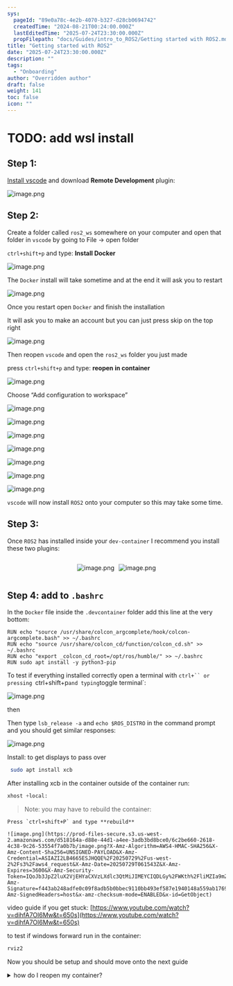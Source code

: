 ```yaml
---
sys:
  pageId: "89e0a78c-4e2b-4070-b327-d28cb0694742"
  createdTime: "2024-08-21T00:24:00.000Z"
  lastEditedTime: "2025-07-24T23:30:00.000Z"
  propFilepath: "docs/Guides/intro_to_ROS2/Getting started with ROS2.md"
title: "Getting started with ROS2"
date: "2025-07-24T23:30:00.000Z"
description: ""
tags:
  - "Onboarding"
author: "Overridden author"
draft: false
weight: 141
toc: false
icon: ""
---
```


# TODO: add wsl install

## Step 1:

[Install vscode](https://code.visualstudio.com/download) and download **Remote Development** plugin:

![image.png](https://prod-files-secure.s3.us-west-2.amazonaws.com/d518164a-d88e-44d1-a4ee-3adb3bd8bce0/efb52993-1881-4a40-b95e-6f020334f022/image.png?X-Amz-Algorithm=AWS4-HMAC-SHA256&X-Amz-Content-Sha256=UNSIGNED-PAYLOAD&X-Amz-Credential=ASIAZI2LB466SDDGO5SC%2F20250729%2Fus-west-2%2Fs3%2Faws4_request&X-Amz-Date=20250729T061537Z&X-Amz-Expires=3600&X-Amz-Security-Token=IQoJb3JpZ2luX2VjEHYaCXVzLXdlc3QtMiJHMEUCIQD5ZESqFEiml%2BkPtkGZNQZSI4xEKh5gLA1xu3luJINCMwIgV2XspUYENwqQnc3Jpf44XKbMOGVb9Ik%2F6UMUEA1JeiEqiAQInv%2F%2F%2F%2F%2F%2F%2F%2F%2F%2FARAAGgw2Mzc0MjMxODM4MDUiDJN7QmG1dslajs7IIircA35RwzwRq6eLvpTmWDdnASsEaWAyiAqzwxJMnvUVeGKBuOUXdT0uiIJXzmfa%2FijEeWFAk5hf1sN3IQqr3H2m%2BXcWZoftIAqVUWVorOkeaaavGSH9OWIkXpjjaer2duYwcrFhWg7R5eYzBDFeU%2Bb7FPybP2zuVN0Jlk7WBrcD9oMQelxMJt4AVImNMDeOec8nzyJHaWpj%2FMvvKtI1%2B8BbhWxPuQSFCoCqL0S6VSjXRRh3DiK8xKdIAecBDYdtjr8xypbUBF6t9He%2F6sLoOu3qt%2FbuRtmoZ38BuUZslG9LzPQ%2FPsfr4ilYW8JuTKRolu%2BaaqEoe0wwP%2BWdSIAKW6kj3unyWBJ%2FbazarMTTFqCCMYdI6yGomokiYHaGJKA3KmnzHj7q1Sg6gOZ17S%2BHptqvt%2BkDJnt5N5PgEX5S2KL6EItuoeea3Q489oJcyZCCRO2iPyEavYWs0NRYoVsHrzNtAtnKvDu9VqAQ3j9Snlr%2BXWWyPBZ33QqEqEUgNJNAAI%2FOYQT8R41fVw%2BX7L2z52fwOM9OdkomHijY2gTcok4CnoC4kAo7rXa2gw%2BLK4YSBkvXdTrnPvWdvfyApTXnJgqHZSOue2TLr3n8vj%2BZXUYKLaZE1e37VHrFWuPync2bMNq0ocQGOqUB6iJ8Jt8PsSVvG5cAR4QsdoVj%2BSSknlskXgWrx4QlUImalb3FEHMDK4r%2B16hDHFlecJBFXdmuUhzQGauINSsQ6iFi%2F7QqX9Dv9c%2BG%2BTkiQ86jCgIesoQKAQT1dZiKhdkKiGSiIV3ZCwukicwel26QwB0qK0KHye8wxs6gblnt3Bc5wvQFL9D8f%2FQF8aOq0yO6Gf1BJ37QrMMIOZP0G3FVL0fOZ9qZ&X-Amz-Signature=11724ed44d70bf174bf256f0017102f87b4b8dd0b20eeeffa4a6b29e0cdffe79&X-Amz-SignedHeaders=host&x-amz-checksum-mode=ENABLED&x-id=GetObject)

## Step 2:

Create a folder called `ros2_ws` somewhere on your computer and open that folder in `vscode` by going to File → open folder 

`ctrl+shift+p` and type: **Install Docker**

![image.png](https://prod-files-secure.s3.us-west-2.amazonaws.com/d518164a-d88e-44d1-a4ee-3adb3bd8bce0/2269dc0e-1cd5-47ff-bceb-c04ad9b2eab0/image.png?X-Amz-Algorithm=AWS4-HMAC-SHA256&X-Amz-Content-Sha256=UNSIGNED-PAYLOAD&X-Amz-Credential=ASIAZI2LB466SDDGO5SC%2F20250729%2Fus-west-2%2Fs3%2Faws4_request&X-Amz-Date=20250729T061537Z&X-Amz-Expires=3600&X-Amz-Security-Token=IQoJb3JpZ2luX2VjEHYaCXVzLXdlc3QtMiJHMEUCIQD5ZESqFEiml%2BkPtkGZNQZSI4xEKh5gLA1xu3luJINCMwIgV2XspUYENwqQnc3Jpf44XKbMOGVb9Ik%2F6UMUEA1JeiEqiAQInv%2F%2F%2F%2F%2F%2F%2F%2F%2F%2FARAAGgw2Mzc0MjMxODM4MDUiDJN7QmG1dslajs7IIircA35RwzwRq6eLvpTmWDdnASsEaWAyiAqzwxJMnvUVeGKBuOUXdT0uiIJXzmfa%2FijEeWFAk5hf1sN3IQqr3H2m%2BXcWZoftIAqVUWVorOkeaaavGSH9OWIkXpjjaer2duYwcrFhWg7R5eYzBDFeU%2Bb7FPybP2zuVN0Jlk7WBrcD9oMQelxMJt4AVImNMDeOec8nzyJHaWpj%2FMvvKtI1%2B8BbhWxPuQSFCoCqL0S6VSjXRRh3DiK8xKdIAecBDYdtjr8xypbUBF6t9He%2F6sLoOu3qt%2FbuRtmoZ38BuUZslG9LzPQ%2FPsfr4ilYW8JuTKRolu%2BaaqEoe0wwP%2BWdSIAKW6kj3unyWBJ%2FbazarMTTFqCCMYdI6yGomokiYHaGJKA3KmnzHj7q1Sg6gOZ17S%2BHptqvt%2BkDJnt5N5PgEX5S2KL6EItuoeea3Q489oJcyZCCRO2iPyEavYWs0NRYoVsHrzNtAtnKvDu9VqAQ3j9Snlr%2BXWWyPBZ33QqEqEUgNJNAAI%2FOYQT8R41fVw%2BX7L2z52fwOM9OdkomHijY2gTcok4CnoC4kAo7rXa2gw%2BLK4YSBkvXdTrnPvWdvfyApTXnJgqHZSOue2TLr3n8vj%2BZXUYKLaZE1e37VHrFWuPync2bMNq0ocQGOqUB6iJ8Jt8PsSVvG5cAR4QsdoVj%2BSSknlskXgWrx4QlUImalb3FEHMDK4r%2B16hDHFlecJBFXdmuUhzQGauINSsQ6iFi%2F7QqX9Dv9c%2BG%2BTkiQ86jCgIesoQKAQT1dZiKhdkKiGSiIV3ZCwukicwel26QwB0qK0KHye8wxs6gblnt3Bc5wvQFL9D8f%2FQF8aOq0yO6Gf1BJ37QrMMIOZP0G3FVL0fOZ9qZ&X-Amz-Signature=914dad76dc7561745246d31f10b383ab25f894fbb0fa54833b2e8822c261babf&X-Amz-SignedHeaders=host&x-amz-checksum-mode=ENABLED&x-id=GetObject)

The `Docker` install will take sometime and at the end it will ask you to restart

![image.png](https://prod-files-secure.s3.us-west-2.amazonaws.com/d518164a-d88e-44d1-a4ee-3adb3bd8bce0/ed233f78-be33-4b1f-b89c-9c346c0e961e/image.png?X-Amz-Algorithm=AWS4-HMAC-SHA256&X-Amz-Content-Sha256=UNSIGNED-PAYLOAD&X-Amz-Credential=ASIAZI2LB466SDDGO5SC%2F20250729%2Fus-west-2%2Fs3%2Faws4_request&X-Amz-Date=20250729T061537Z&X-Amz-Expires=3600&X-Amz-Security-Token=IQoJb3JpZ2luX2VjEHYaCXVzLXdlc3QtMiJHMEUCIQD5ZESqFEiml%2BkPtkGZNQZSI4xEKh5gLA1xu3luJINCMwIgV2XspUYENwqQnc3Jpf44XKbMOGVb9Ik%2F6UMUEA1JeiEqiAQInv%2F%2F%2F%2F%2F%2F%2F%2F%2F%2FARAAGgw2Mzc0MjMxODM4MDUiDJN7QmG1dslajs7IIircA35RwzwRq6eLvpTmWDdnASsEaWAyiAqzwxJMnvUVeGKBuOUXdT0uiIJXzmfa%2FijEeWFAk5hf1sN3IQqr3H2m%2BXcWZoftIAqVUWVorOkeaaavGSH9OWIkXpjjaer2duYwcrFhWg7R5eYzBDFeU%2Bb7FPybP2zuVN0Jlk7WBrcD9oMQelxMJt4AVImNMDeOec8nzyJHaWpj%2FMvvKtI1%2B8BbhWxPuQSFCoCqL0S6VSjXRRh3DiK8xKdIAecBDYdtjr8xypbUBF6t9He%2F6sLoOu3qt%2FbuRtmoZ38BuUZslG9LzPQ%2FPsfr4ilYW8JuTKRolu%2BaaqEoe0wwP%2BWdSIAKW6kj3unyWBJ%2FbazarMTTFqCCMYdI6yGomokiYHaGJKA3KmnzHj7q1Sg6gOZ17S%2BHptqvt%2BkDJnt5N5PgEX5S2KL6EItuoeea3Q489oJcyZCCRO2iPyEavYWs0NRYoVsHrzNtAtnKvDu9VqAQ3j9Snlr%2BXWWyPBZ33QqEqEUgNJNAAI%2FOYQT8R41fVw%2BX7L2z52fwOM9OdkomHijY2gTcok4CnoC4kAo7rXa2gw%2BLK4YSBkvXdTrnPvWdvfyApTXnJgqHZSOue2TLr3n8vj%2BZXUYKLaZE1e37VHrFWuPync2bMNq0ocQGOqUB6iJ8Jt8PsSVvG5cAR4QsdoVj%2BSSknlskXgWrx4QlUImalb3FEHMDK4r%2B16hDHFlecJBFXdmuUhzQGauINSsQ6iFi%2F7QqX9Dv9c%2BG%2BTkiQ86jCgIesoQKAQT1dZiKhdkKiGSiIV3ZCwukicwel26QwB0qK0KHye8wxs6gblnt3Bc5wvQFL9D8f%2FQF8aOq0yO6Gf1BJ37QrMMIOZP0G3FVL0fOZ9qZ&X-Amz-Signature=ebfac47a144947f9c8ec35c5a86f5dbf55e1b9c5b7842563467ed09d6b9391cc&X-Amz-SignedHeaders=host&x-amz-checksum-mode=ENABLED&x-id=GetObject)

Once you restart open `Docker` and finish the installation

It will ask you to make an account but you can just press skip on the top right

![image.png](https://prod-files-secure.s3.us-west-2.amazonaws.com/d518164a-d88e-44d1-a4ee-3adb3bd8bce0/21010ad9-1659-4fd9-9f59-9932a09b2a3d/image.png?X-Amz-Algorithm=AWS4-HMAC-SHA256&X-Amz-Content-Sha256=UNSIGNED-PAYLOAD&X-Amz-Credential=ASIAZI2LB466SDDGO5SC%2F20250729%2Fus-west-2%2Fs3%2Faws4_request&X-Amz-Date=20250729T061537Z&X-Amz-Expires=3600&X-Amz-Security-Token=IQoJb3JpZ2luX2VjEHYaCXVzLXdlc3QtMiJHMEUCIQD5ZESqFEiml%2BkPtkGZNQZSI4xEKh5gLA1xu3luJINCMwIgV2XspUYENwqQnc3Jpf44XKbMOGVb9Ik%2F6UMUEA1JeiEqiAQInv%2F%2F%2F%2F%2F%2F%2F%2F%2F%2FARAAGgw2Mzc0MjMxODM4MDUiDJN7QmG1dslajs7IIircA35RwzwRq6eLvpTmWDdnASsEaWAyiAqzwxJMnvUVeGKBuOUXdT0uiIJXzmfa%2FijEeWFAk5hf1sN3IQqr3H2m%2BXcWZoftIAqVUWVorOkeaaavGSH9OWIkXpjjaer2duYwcrFhWg7R5eYzBDFeU%2Bb7FPybP2zuVN0Jlk7WBrcD9oMQelxMJt4AVImNMDeOec8nzyJHaWpj%2FMvvKtI1%2B8BbhWxPuQSFCoCqL0S6VSjXRRh3DiK8xKdIAecBDYdtjr8xypbUBF6t9He%2F6sLoOu3qt%2FbuRtmoZ38BuUZslG9LzPQ%2FPsfr4ilYW8JuTKRolu%2BaaqEoe0wwP%2BWdSIAKW6kj3unyWBJ%2FbazarMTTFqCCMYdI6yGomokiYHaGJKA3KmnzHj7q1Sg6gOZ17S%2BHptqvt%2BkDJnt5N5PgEX5S2KL6EItuoeea3Q489oJcyZCCRO2iPyEavYWs0NRYoVsHrzNtAtnKvDu9VqAQ3j9Snlr%2BXWWyPBZ33QqEqEUgNJNAAI%2FOYQT8R41fVw%2BX7L2z52fwOM9OdkomHijY2gTcok4CnoC4kAo7rXa2gw%2BLK4YSBkvXdTrnPvWdvfyApTXnJgqHZSOue2TLr3n8vj%2BZXUYKLaZE1e37VHrFWuPync2bMNq0ocQGOqUB6iJ8Jt8PsSVvG5cAR4QsdoVj%2BSSknlskXgWrx4QlUImalb3FEHMDK4r%2B16hDHFlecJBFXdmuUhzQGauINSsQ6iFi%2F7QqX9Dv9c%2BG%2BTkiQ86jCgIesoQKAQT1dZiKhdkKiGSiIV3ZCwukicwel26QwB0qK0KHye8wxs6gblnt3Bc5wvQFL9D8f%2FQF8aOq0yO6Gf1BJ37QrMMIOZP0G3FVL0fOZ9qZ&X-Amz-Signature=1b2319586d7db1601e92b5ff39fa3cd2efa275b0a872d5da7106b20a7a9868cb&X-Amz-SignedHeaders=host&x-amz-checksum-mode=ENABLED&x-id=GetObject)

Then reopen `vscode` and open the `ros2_ws` folder you just made

press `ctrl+shift+p` and type: **reopen in container**

![image.png](https://prod-files-secure.s3.us-west-2.amazonaws.com/d518164a-d88e-44d1-a4ee-3adb3bd8bce0/4e93b8c2-41ad-488c-8095-c74205196118/image.png?X-Amz-Algorithm=AWS4-HMAC-SHA256&X-Amz-Content-Sha256=UNSIGNED-PAYLOAD&X-Amz-Credential=ASIAZI2LB466SDDGO5SC%2F20250729%2Fus-west-2%2Fs3%2Faws4_request&X-Amz-Date=20250729T061537Z&X-Amz-Expires=3600&X-Amz-Security-Token=IQoJb3JpZ2luX2VjEHYaCXVzLXdlc3QtMiJHMEUCIQD5ZESqFEiml%2BkPtkGZNQZSI4xEKh5gLA1xu3luJINCMwIgV2XspUYENwqQnc3Jpf44XKbMOGVb9Ik%2F6UMUEA1JeiEqiAQInv%2F%2F%2F%2F%2F%2F%2F%2F%2F%2FARAAGgw2Mzc0MjMxODM4MDUiDJN7QmG1dslajs7IIircA35RwzwRq6eLvpTmWDdnASsEaWAyiAqzwxJMnvUVeGKBuOUXdT0uiIJXzmfa%2FijEeWFAk5hf1sN3IQqr3H2m%2BXcWZoftIAqVUWVorOkeaaavGSH9OWIkXpjjaer2duYwcrFhWg7R5eYzBDFeU%2Bb7FPybP2zuVN0Jlk7WBrcD9oMQelxMJt4AVImNMDeOec8nzyJHaWpj%2FMvvKtI1%2B8BbhWxPuQSFCoCqL0S6VSjXRRh3DiK8xKdIAecBDYdtjr8xypbUBF6t9He%2F6sLoOu3qt%2FbuRtmoZ38BuUZslG9LzPQ%2FPsfr4ilYW8JuTKRolu%2BaaqEoe0wwP%2BWdSIAKW6kj3unyWBJ%2FbazarMTTFqCCMYdI6yGomokiYHaGJKA3KmnzHj7q1Sg6gOZ17S%2BHptqvt%2BkDJnt5N5PgEX5S2KL6EItuoeea3Q489oJcyZCCRO2iPyEavYWs0NRYoVsHrzNtAtnKvDu9VqAQ3j9Snlr%2BXWWyPBZ33QqEqEUgNJNAAI%2FOYQT8R41fVw%2BX7L2z52fwOM9OdkomHijY2gTcok4CnoC4kAo7rXa2gw%2BLK4YSBkvXdTrnPvWdvfyApTXnJgqHZSOue2TLr3n8vj%2BZXUYKLaZE1e37VHrFWuPync2bMNq0ocQGOqUB6iJ8Jt8PsSVvG5cAR4QsdoVj%2BSSknlskXgWrx4QlUImalb3FEHMDK4r%2B16hDHFlecJBFXdmuUhzQGauINSsQ6iFi%2F7QqX9Dv9c%2BG%2BTkiQ86jCgIesoQKAQT1dZiKhdkKiGSiIV3ZCwukicwel26QwB0qK0KHye8wxs6gblnt3Bc5wvQFL9D8f%2FQF8aOq0yO6Gf1BJ37QrMMIOZP0G3FVL0fOZ9qZ&X-Amz-Signature=6a413383cc0eeccba65fb08511092a0b4acbc938944c8448e264903000342836&X-Amz-SignedHeaders=host&x-amz-checksum-mode=ENABLED&x-id=GetObject)

Choose “Add configuration to workspace”

![image.png](https://prod-files-secure.s3.us-west-2.amazonaws.com/d518164a-d88e-44d1-a4ee-3adb3bd8bce0/9560b282-5060-4989-ba37-97e7b2c22476/image.png?X-Amz-Algorithm=AWS4-HMAC-SHA256&X-Amz-Content-Sha256=UNSIGNED-PAYLOAD&X-Amz-Credential=ASIAZI2LB466SDDGO5SC%2F20250729%2Fus-west-2%2Fs3%2Faws4_request&X-Amz-Date=20250729T061537Z&X-Amz-Expires=3600&X-Amz-Security-Token=IQoJb3JpZ2luX2VjEHYaCXVzLXdlc3QtMiJHMEUCIQD5ZESqFEiml%2BkPtkGZNQZSI4xEKh5gLA1xu3luJINCMwIgV2XspUYENwqQnc3Jpf44XKbMOGVb9Ik%2F6UMUEA1JeiEqiAQInv%2F%2F%2F%2F%2F%2F%2F%2F%2F%2FARAAGgw2Mzc0MjMxODM4MDUiDJN7QmG1dslajs7IIircA35RwzwRq6eLvpTmWDdnASsEaWAyiAqzwxJMnvUVeGKBuOUXdT0uiIJXzmfa%2FijEeWFAk5hf1sN3IQqr3H2m%2BXcWZoftIAqVUWVorOkeaaavGSH9OWIkXpjjaer2duYwcrFhWg7R5eYzBDFeU%2Bb7FPybP2zuVN0Jlk7WBrcD9oMQelxMJt4AVImNMDeOec8nzyJHaWpj%2FMvvKtI1%2B8BbhWxPuQSFCoCqL0S6VSjXRRh3DiK8xKdIAecBDYdtjr8xypbUBF6t9He%2F6sLoOu3qt%2FbuRtmoZ38BuUZslG9LzPQ%2FPsfr4ilYW8JuTKRolu%2BaaqEoe0wwP%2BWdSIAKW6kj3unyWBJ%2FbazarMTTFqCCMYdI6yGomokiYHaGJKA3KmnzHj7q1Sg6gOZ17S%2BHptqvt%2BkDJnt5N5PgEX5S2KL6EItuoeea3Q489oJcyZCCRO2iPyEavYWs0NRYoVsHrzNtAtnKvDu9VqAQ3j9Snlr%2BXWWyPBZ33QqEqEUgNJNAAI%2FOYQT8R41fVw%2BX7L2z52fwOM9OdkomHijY2gTcok4CnoC4kAo7rXa2gw%2BLK4YSBkvXdTrnPvWdvfyApTXnJgqHZSOue2TLr3n8vj%2BZXUYKLaZE1e37VHrFWuPync2bMNq0ocQGOqUB6iJ8Jt8PsSVvG5cAR4QsdoVj%2BSSknlskXgWrx4QlUImalb3FEHMDK4r%2B16hDHFlecJBFXdmuUhzQGauINSsQ6iFi%2F7QqX9Dv9c%2BG%2BTkiQ86jCgIesoQKAQT1dZiKhdkKiGSiIV3ZCwukicwel26QwB0qK0KHye8wxs6gblnt3Bc5wvQFL9D8f%2FQF8aOq0yO6Gf1BJ37QrMMIOZP0G3FVL0fOZ9qZ&X-Amz-Signature=0c7bcf341306268ae8cf863581d4b9474df604e68dd171b19e8246888f19b82a&X-Amz-SignedHeaders=host&x-amz-checksum-mode=ENABLED&x-id=GetObject)

![image.png](https://prod-files-secure.s3.us-west-2.amazonaws.com/d518164a-d88e-44d1-a4ee-3adb3bd8bce0/2ee63f81-886b-48e8-a553-dc6e5eac99e4/image.png?X-Amz-Algorithm=AWS4-HMAC-SHA256&X-Amz-Content-Sha256=UNSIGNED-PAYLOAD&X-Amz-Credential=ASIAZI2LB466SDDGO5SC%2F20250729%2Fus-west-2%2Fs3%2Faws4_request&X-Amz-Date=20250729T061537Z&X-Amz-Expires=3600&X-Amz-Security-Token=IQoJb3JpZ2luX2VjEHYaCXVzLXdlc3QtMiJHMEUCIQD5ZESqFEiml%2BkPtkGZNQZSI4xEKh5gLA1xu3luJINCMwIgV2XspUYENwqQnc3Jpf44XKbMOGVb9Ik%2F6UMUEA1JeiEqiAQInv%2F%2F%2F%2F%2F%2F%2F%2F%2F%2FARAAGgw2Mzc0MjMxODM4MDUiDJN7QmG1dslajs7IIircA35RwzwRq6eLvpTmWDdnASsEaWAyiAqzwxJMnvUVeGKBuOUXdT0uiIJXzmfa%2FijEeWFAk5hf1sN3IQqr3H2m%2BXcWZoftIAqVUWVorOkeaaavGSH9OWIkXpjjaer2duYwcrFhWg7R5eYzBDFeU%2Bb7FPybP2zuVN0Jlk7WBrcD9oMQelxMJt4AVImNMDeOec8nzyJHaWpj%2FMvvKtI1%2B8BbhWxPuQSFCoCqL0S6VSjXRRh3DiK8xKdIAecBDYdtjr8xypbUBF6t9He%2F6sLoOu3qt%2FbuRtmoZ38BuUZslG9LzPQ%2FPsfr4ilYW8JuTKRolu%2BaaqEoe0wwP%2BWdSIAKW6kj3unyWBJ%2FbazarMTTFqCCMYdI6yGomokiYHaGJKA3KmnzHj7q1Sg6gOZ17S%2BHptqvt%2BkDJnt5N5PgEX5S2KL6EItuoeea3Q489oJcyZCCRO2iPyEavYWs0NRYoVsHrzNtAtnKvDu9VqAQ3j9Snlr%2BXWWyPBZ33QqEqEUgNJNAAI%2FOYQT8R41fVw%2BX7L2z52fwOM9OdkomHijY2gTcok4CnoC4kAo7rXa2gw%2BLK4YSBkvXdTrnPvWdvfyApTXnJgqHZSOue2TLr3n8vj%2BZXUYKLaZE1e37VHrFWuPync2bMNq0ocQGOqUB6iJ8Jt8PsSVvG5cAR4QsdoVj%2BSSknlskXgWrx4QlUImalb3FEHMDK4r%2B16hDHFlecJBFXdmuUhzQGauINSsQ6iFi%2F7QqX9Dv9c%2BG%2BTkiQ86jCgIesoQKAQT1dZiKhdkKiGSiIV3ZCwukicwel26QwB0qK0KHye8wxs6gblnt3Bc5wvQFL9D8f%2FQF8aOq0yO6Gf1BJ37QrMMIOZP0G3FVL0fOZ9qZ&X-Amz-Signature=090a7d0513a07b1e04b692891e6ac79ea8ce7faeb2f7461b6fa015e0ee50b417&X-Amz-SignedHeaders=host&x-amz-checksum-mode=ENABLED&x-id=GetObject)

![image.png](https://prod-files-secure.s3.us-west-2.amazonaws.com/d518164a-d88e-44d1-a4ee-3adb3bd8bce0/e0fd626c-c8b6-4b2c-95d1-fa4c26514504/image.png?X-Amz-Algorithm=AWS4-HMAC-SHA256&X-Amz-Content-Sha256=UNSIGNED-PAYLOAD&X-Amz-Credential=ASIAZI2LB466SDDGO5SC%2F20250729%2Fus-west-2%2Fs3%2Faws4_request&X-Amz-Date=20250729T061537Z&X-Amz-Expires=3600&X-Amz-Security-Token=IQoJb3JpZ2luX2VjEHYaCXVzLXdlc3QtMiJHMEUCIQD5ZESqFEiml%2BkPtkGZNQZSI4xEKh5gLA1xu3luJINCMwIgV2XspUYENwqQnc3Jpf44XKbMOGVb9Ik%2F6UMUEA1JeiEqiAQInv%2F%2F%2F%2F%2F%2F%2F%2F%2F%2FARAAGgw2Mzc0MjMxODM4MDUiDJN7QmG1dslajs7IIircA35RwzwRq6eLvpTmWDdnASsEaWAyiAqzwxJMnvUVeGKBuOUXdT0uiIJXzmfa%2FijEeWFAk5hf1sN3IQqr3H2m%2BXcWZoftIAqVUWVorOkeaaavGSH9OWIkXpjjaer2duYwcrFhWg7R5eYzBDFeU%2Bb7FPybP2zuVN0Jlk7WBrcD9oMQelxMJt4AVImNMDeOec8nzyJHaWpj%2FMvvKtI1%2B8BbhWxPuQSFCoCqL0S6VSjXRRh3DiK8xKdIAecBDYdtjr8xypbUBF6t9He%2F6sLoOu3qt%2FbuRtmoZ38BuUZslG9LzPQ%2FPsfr4ilYW8JuTKRolu%2BaaqEoe0wwP%2BWdSIAKW6kj3unyWBJ%2FbazarMTTFqCCMYdI6yGomokiYHaGJKA3KmnzHj7q1Sg6gOZ17S%2BHptqvt%2BkDJnt5N5PgEX5S2KL6EItuoeea3Q489oJcyZCCRO2iPyEavYWs0NRYoVsHrzNtAtnKvDu9VqAQ3j9Snlr%2BXWWyPBZ33QqEqEUgNJNAAI%2FOYQT8R41fVw%2BX7L2z52fwOM9OdkomHijY2gTcok4CnoC4kAo7rXa2gw%2BLK4YSBkvXdTrnPvWdvfyApTXnJgqHZSOue2TLr3n8vj%2BZXUYKLaZE1e37VHrFWuPync2bMNq0ocQGOqUB6iJ8Jt8PsSVvG5cAR4QsdoVj%2BSSknlskXgWrx4QlUImalb3FEHMDK4r%2B16hDHFlecJBFXdmuUhzQGauINSsQ6iFi%2F7QqX9Dv9c%2BG%2BTkiQ86jCgIesoQKAQT1dZiKhdkKiGSiIV3ZCwukicwel26QwB0qK0KHye8wxs6gblnt3Bc5wvQFL9D8f%2FQF8aOq0yO6Gf1BJ37QrMMIOZP0G3FVL0fOZ9qZ&X-Amz-Signature=721baf79652404612103e1710470c36e00af5575a84aa8d972e5075b17741056&X-Amz-SignedHeaders=host&x-amz-checksum-mode=ENABLED&x-id=GetObject)

![image.png](https://prod-files-secure.s3.us-west-2.amazonaws.com/d518164a-d88e-44d1-a4ee-3adb3bd8bce0/a2e13f50-d2ab-4719-a4c2-7ced634bfc9d/image.png?X-Amz-Algorithm=AWS4-HMAC-SHA256&X-Amz-Content-Sha256=UNSIGNED-PAYLOAD&X-Amz-Credential=ASIAZI2LB466SDDGO5SC%2F20250729%2Fus-west-2%2Fs3%2Faws4_request&X-Amz-Date=20250729T061537Z&X-Amz-Expires=3600&X-Amz-Security-Token=IQoJb3JpZ2luX2VjEHYaCXVzLXdlc3QtMiJHMEUCIQD5ZESqFEiml%2BkPtkGZNQZSI4xEKh5gLA1xu3luJINCMwIgV2XspUYENwqQnc3Jpf44XKbMOGVb9Ik%2F6UMUEA1JeiEqiAQInv%2F%2F%2F%2F%2F%2F%2F%2F%2F%2FARAAGgw2Mzc0MjMxODM4MDUiDJN7QmG1dslajs7IIircA35RwzwRq6eLvpTmWDdnASsEaWAyiAqzwxJMnvUVeGKBuOUXdT0uiIJXzmfa%2FijEeWFAk5hf1sN3IQqr3H2m%2BXcWZoftIAqVUWVorOkeaaavGSH9OWIkXpjjaer2duYwcrFhWg7R5eYzBDFeU%2Bb7FPybP2zuVN0Jlk7WBrcD9oMQelxMJt4AVImNMDeOec8nzyJHaWpj%2FMvvKtI1%2B8BbhWxPuQSFCoCqL0S6VSjXRRh3DiK8xKdIAecBDYdtjr8xypbUBF6t9He%2F6sLoOu3qt%2FbuRtmoZ38BuUZslG9LzPQ%2FPsfr4ilYW8JuTKRolu%2BaaqEoe0wwP%2BWdSIAKW6kj3unyWBJ%2FbazarMTTFqCCMYdI6yGomokiYHaGJKA3KmnzHj7q1Sg6gOZ17S%2BHptqvt%2BkDJnt5N5PgEX5S2KL6EItuoeea3Q489oJcyZCCRO2iPyEavYWs0NRYoVsHrzNtAtnKvDu9VqAQ3j9Snlr%2BXWWyPBZ33QqEqEUgNJNAAI%2FOYQT8R41fVw%2BX7L2z52fwOM9OdkomHijY2gTcok4CnoC4kAo7rXa2gw%2BLK4YSBkvXdTrnPvWdvfyApTXnJgqHZSOue2TLr3n8vj%2BZXUYKLaZE1e37VHrFWuPync2bMNq0ocQGOqUB6iJ8Jt8PsSVvG5cAR4QsdoVj%2BSSknlskXgWrx4QlUImalb3FEHMDK4r%2B16hDHFlecJBFXdmuUhzQGauINSsQ6iFi%2F7QqX9Dv9c%2BG%2BTkiQ86jCgIesoQKAQT1dZiKhdkKiGSiIV3ZCwukicwel26QwB0qK0KHye8wxs6gblnt3Bc5wvQFL9D8f%2FQF8aOq0yO6Gf1BJ37QrMMIOZP0G3FVL0fOZ9qZ&X-Amz-Signature=f00d8539587ad9ec070c155342cee48946a772753b3ed2626c011731aa92dcb2&X-Amz-SignedHeaders=host&x-amz-checksum-mode=ENABLED&x-id=GetObject)

![image.png](https://prod-files-secure.s3.us-west-2.amazonaws.com/d518164a-d88e-44d1-a4ee-3adb3bd8bce0/6cc478ad-aaba-4bf7-9fcc-403277ab896c/image.png?X-Amz-Algorithm=AWS4-HMAC-SHA256&X-Amz-Content-Sha256=UNSIGNED-PAYLOAD&X-Amz-Credential=ASIAZI2LB466SDDGO5SC%2F20250729%2Fus-west-2%2Fs3%2Faws4_request&X-Amz-Date=20250729T061537Z&X-Amz-Expires=3600&X-Amz-Security-Token=IQoJb3JpZ2luX2VjEHYaCXVzLXdlc3QtMiJHMEUCIQD5ZESqFEiml%2BkPtkGZNQZSI4xEKh5gLA1xu3luJINCMwIgV2XspUYENwqQnc3Jpf44XKbMOGVb9Ik%2F6UMUEA1JeiEqiAQInv%2F%2F%2F%2F%2F%2F%2F%2F%2F%2FARAAGgw2Mzc0MjMxODM4MDUiDJN7QmG1dslajs7IIircA35RwzwRq6eLvpTmWDdnASsEaWAyiAqzwxJMnvUVeGKBuOUXdT0uiIJXzmfa%2FijEeWFAk5hf1sN3IQqr3H2m%2BXcWZoftIAqVUWVorOkeaaavGSH9OWIkXpjjaer2duYwcrFhWg7R5eYzBDFeU%2Bb7FPybP2zuVN0Jlk7WBrcD9oMQelxMJt4AVImNMDeOec8nzyJHaWpj%2FMvvKtI1%2B8BbhWxPuQSFCoCqL0S6VSjXRRh3DiK8xKdIAecBDYdtjr8xypbUBF6t9He%2F6sLoOu3qt%2FbuRtmoZ38BuUZslG9LzPQ%2FPsfr4ilYW8JuTKRolu%2BaaqEoe0wwP%2BWdSIAKW6kj3unyWBJ%2FbazarMTTFqCCMYdI6yGomokiYHaGJKA3KmnzHj7q1Sg6gOZ17S%2BHptqvt%2BkDJnt5N5PgEX5S2KL6EItuoeea3Q489oJcyZCCRO2iPyEavYWs0NRYoVsHrzNtAtnKvDu9VqAQ3j9Snlr%2BXWWyPBZ33QqEqEUgNJNAAI%2FOYQT8R41fVw%2BX7L2z52fwOM9OdkomHijY2gTcok4CnoC4kAo7rXa2gw%2BLK4YSBkvXdTrnPvWdvfyApTXnJgqHZSOue2TLr3n8vj%2BZXUYKLaZE1e37VHrFWuPync2bMNq0ocQGOqUB6iJ8Jt8PsSVvG5cAR4QsdoVj%2BSSknlskXgWrx4QlUImalb3FEHMDK4r%2B16hDHFlecJBFXdmuUhzQGauINSsQ6iFi%2F7QqX9Dv9c%2BG%2BTkiQ86jCgIesoQKAQT1dZiKhdkKiGSiIV3ZCwukicwel26QwB0qK0KHye8wxs6gblnt3Bc5wvQFL9D8f%2FQF8aOq0yO6Gf1BJ37QrMMIOZP0G3FVL0fOZ9qZ&X-Amz-Signature=686422b6f9f8773a8886ee14effb2ba87448a5eb13f0fe091059ed49de2ff6f3&X-Amz-SignedHeaders=host&x-amz-checksum-mode=ENABLED&x-id=GetObject)

![image.png](https://prod-files-secure.s3.us-west-2.amazonaws.com/d518164a-d88e-44d1-a4ee-3adb3bd8bce0/53255b28-f75e-430f-b9e3-c0ac8577e42b/image.png?X-Amz-Algorithm=AWS4-HMAC-SHA256&X-Amz-Content-Sha256=UNSIGNED-PAYLOAD&X-Amz-Credential=ASIAZI2LB466SDDGO5SC%2F20250729%2Fus-west-2%2Fs3%2Faws4_request&X-Amz-Date=20250729T061537Z&X-Amz-Expires=3600&X-Amz-Security-Token=IQoJb3JpZ2luX2VjEHYaCXVzLXdlc3QtMiJHMEUCIQD5ZESqFEiml%2BkPtkGZNQZSI4xEKh5gLA1xu3luJINCMwIgV2XspUYENwqQnc3Jpf44XKbMOGVb9Ik%2F6UMUEA1JeiEqiAQInv%2F%2F%2F%2F%2F%2F%2F%2F%2F%2FARAAGgw2Mzc0MjMxODM4MDUiDJN7QmG1dslajs7IIircA35RwzwRq6eLvpTmWDdnASsEaWAyiAqzwxJMnvUVeGKBuOUXdT0uiIJXzmfa%2FijEeWFAk5hf1sN3IQqr3H2m%2BXcWZoftIAqVUWVorOkeaaavGSH9OWIkXpjjaer2duYwcrFhWg7R5eYzBDFeU%2Bb7FPybP2zuVN0Jlk7WBrcD9oMQelxMJt4AVImNMDeOec8nzyJHaWpj%2FMvvKtI1%2B8BbhWxPuQSFCoCqL0S6VSjXRRh3DiK8xKdIAecBDYdtjr8xypbUBF6t9He%2F6sLoOu3qt%2FbuRtmoZ38BuUZslG9LzPQ%2FPsfr4ilYW8JuTKRolu%2BaaqEoe0wwP%2BWdSIAKW6kj3unyWBJ%2FbazarMTTFqCCMYdI6yGomokiYHaGJKA3KmnzHj7q1Sg6gOZ17S%2BHptqvt%2BkDJnt5N5PgEX5S2KL6EItuoeea3Q489oJcyZCCRO2iPyEavYWs0NRYoVsHrzNtAtnKvDu9VqAQ3j9Snlr%2BXWWyPBZ33QqEqEUgNJNAAI%2FOYQT8R41fVw%2BX7L2z52fwOM9OdkomHijY2gTcok4CnoC4kAo7rXa2gw%2BLK4YSBkvXdTrnPvWdvfyApTXnJgqHZSOue2TLr3n8vj%2BZXUYKLaZE1e37VHrFWuPync2bMNq0ocQGOqUB6iJ8Jt8PsSVvG5cAR4QsdoVj%2BSSknlskXgWrx4QlUImalb3FEHMDK4r%2B16hDHFlecJBFXdmuUhzQGauINSsQ6iFi%2F7QqX9Dv9c%2BG%2BTkiQ86jCgIesoQKAQT1dZiKhdkKiGSiIV3ZCwukicwel26QwB0qK0KHye8wxs6gblnt3Bc5wvQFL9D8f%2FQF8aOq0yO6Gf1BJ37QrMMIOZP0G3FVL0fOZ9qZ&X-Amz-Signature=3a088f9eac63f68b19906e703f102a086f58cd62059c7815b33d1306df8ab767&X-Amz-SignedHeaders=host&x-amz-checksum-mode=ENABLED&x-id=GetObject)

![image.png](https://prod-files-secure.s3.us-west-2.amazonaws.com/d518164a-d88e-44d1-a4ee-3adb3bd8bce0/7c562767-5af9-4ffb-97d1-327bcdf4ee00/image.png?X-Amz-Algorithm=AWS4-HMAC-SHA256&X-Amz-Content-Sha256=UNSIGNED-PAYLOAD&X-Amz-Credential=ASIAZI2LB466SDDGO5SC%2F20250729%2Fus-west-2%2Fs3%2Faws4_request&X-Amz-Date=20250729T061537Z&X-Amz-Expires=3600&X-Amz-Security-Token=IQoJb3JpZ2luX2VjEHYaCXVzLXdlc3QtMiJHMEUCIQD5ZESqFEiml%2BkPtkGZNQZSI4xEKh5gLA1xu3luJINCMwIgV2XspUYENwqQnc3Jpf44XKbMOGVb9Ik%2F6UMUEA1JeiEqiAQInv%2F%2F%2F%2F%2F%2F%2F%2F%2F%2FARAAGgw2Mzc0MjMxODM4MDUiDJN7QmG1dslajs7IIircA35RwzwRq6eLvpTmWDdnASsEaWAyiAqzwxJMnvUVeGKBuOUXdT0uiIJXzmfa%2FijEeWFAk5hf1sN3IQqr3H2m%2BXcWZoftIAqVUWVorOkeaaavGSH9OWIkXpjjaer2duYwcrFhWg7R5eYzBDFeU%2Bb7FPybP2zuVN0Jlk7WBrcD9oMQelxMJt4AVImNMDeOec8nzyJHaWpj%2FMvvKtI1%2B8BbhWxPuQSFCoCqL0S6VSjXRRh3DiK8xKdIAecBDYdtjr8xypbUBF6t9He%2F6sLoOu3qt%2FbuRtmoZ38BuUZslG9LzPQ%2FPsfr4ilYW8JuTKRolu%2BaaqEoe0wwP%2BWdSIAKW6kj3unyWBJ%2FbazarMTTFqCCMYdI6yGomokiYHaGJKA3KmnzHj7q1Sg6gOZ17S%2BHptqvt%2BkDJnt5N5PgEX5S2KL6EItuoeea3Q489oJcyZCCRO2iPyEavYWs0NRYoVsHrzNtAtnKvDu9VqAQ3j9Snlr%2BXWWyPBZ33QqEqEUgNJNAAI%2FOYQT8R41fVw%2BX7L2z52fwOM9OdkomHijY2gTcok4CnoC4kAo7rXa2gw%2BLK4YSBkvXdTrnPvWdvfyApTXnJgqHZSOue2TLr3n8vj%2BZXUYKLaZE1e37VHrFWuPync2bMNq0ocQGOqUB6iJ8Jt8PsSVvG5cAR4QsdoVj%2BSSknlskXgWrx4QlUImalb3FEHMDK4r%2B16hDHFlecJBFXdmuUhzQGauINSsQ6iFi%2F7QqX9Dv9c%2BG%2BTkiQ86jCgIesoQKAQT1dZiKhdkKiGSiIV3ZCwukicwel26QwB0qK0KHye8wxs6gblnt3Bc5wvQFL9D8f%2FQF8aOq0yO6Gf1BJ37QrMMIOZP0G3FVL0fOZ9qZ&X-Amz-Signature=54093a39a6103a1a7961e8883bf7be723ea8f6a16a6f4e2ce4a7b8b4756cfdc2&X-Amz-SignedHeaders=host&x-amz-checksum-mode=ENABLED&x-id=GetObject)

`vscode` will now install `ROS2` onto your computer so this may take some time.

## Step 3:

Once `ROS2` has installed inside your `dev-container` I recommend you install these two plugins:

<div style="display: flex;flex-direction: row; column-gap:10px; max-width: 630px;justify-content: center;">
<div>

![image.png](https://prod-files-secure.s3.us-west-2.amazonaws.com/d518164a-d88e-44d1-a4ee-3adb3bd8bce0/3fc3d550-5a54-4ba1-ba6b-faa01cdb7369/image.png?X-Amz-Algorithm=AWS4-HMAC-SHA256&X-Amz-Content-Sha256=UNSIGNED-PAYLOAD&X-Amz-Credential=ASIAZI2LB4665TTNT7OO%2F20250729%2Fus-west-2%2Fs3%2Faws4_request&X-Amz-Date=20250729T061542Z&X-Amz-Expires=3600&X-Amz-Security-Token=IQoJb3JpZ2luX2VjEHYaCXVzLXdlc3QtMiJGMEQCIBy7RIUsG8rum2PjKJVIBShAkqHo8mWD0FQ74XFgzIcQAiBZH6rEU0kDl8DwLYgT4EP%2B6SxbzBeqftqezKMvLxCJQyqIBAie%2F%2F%2F%2F%2F%2F%2F%2F%2F%2F8BEAAaDDYzNzQyMzE4MzgwNSIMBmFhPAsp2xeiKEziKtwDQv0ny6bXhTcizPWFZyT6w9IBixfaCENZXhkYwPEkcUGi8mtBtPZV5KAAR0EubFJe0yuuIyCyYz4SV09eyWB6bQaGbS2z2ciQ0Uokd1vjkSolt%2BH2zTe0ZuzUyNk%2BdlBwEGkQolSVuEyjhmnT0AohDNOKNPrFa6CIpQoENpblhpaUMp30VqAJdPlfWKiIXPTqkya1pQq4VqhKCogHOB9hw1tupEYC%2F7lUh1RnclHOHdI5ipwwDFVOp4e%2BRK%2BUUkX3W1GvMg15Liko2uarLCzo7CqWg61j1d69XkF57KkYZcy4zs1fFO7TzH7JwzWKiZ24BgIuCqtUbFaFcOXxdk89TihHsatMX9rPc4uWdz7X3t8tKWDTaa9CbcyWYbkBrxN9j8%2B5IT3%2FVA2Lno0bJRgTSAy7qUO7oeGDNmR4m7e8P29glB6zNId7Zz3M3Ivj%2F%2BQ%2FOY4Q69SzgTlRkr13f4npDLDG%2B1U7qe0A3CcUKnmq0bG2e5rJeJqTRshzvxnTB0%2BJARUiiSNSxrbpFLi%2FIppXjEYf6Em8tZY5u89gRX1lBLFOsZMEmGssZ75TjTBSUhwYUi%2F%2B1aS05IOVlPEwZRjY8csT%2BrtH0ICwso5ZUBtbRKPwzyFdIhkxuBm61GMwv7ShxAY6pgH3FFlcV%2BU9z0W7FdCrkVo9aZ8STCWWFNDDg%2BRQptK2zCrIbPAvE7zoVEI%2BIQRh657Idzrs7EXKtoYQnxfhU1SHuBKJpenhqQLiVbVQQ9%2BTRnFrvmIKlvMeKq0gWgP6QpzawYA09ummWpJ6bpmrPNflGgYTvDPfVbh%2B3SvNN6ZXwt0EmZgCCFNW%2FXIfaMZM1yxi48I6vPiz1VxSoLiG5w6kOF90FUM4&X-Amz-Signature=90bdc43567a2a539a14a5a490d9809ac58500e4cfae08d05d52df1866ca35038&X-Amz-SignedHeaders=host&x-amz-checksum-mode=ENABLED&x-id=GetObject)

</div>
<div>

![image.png](https://prod-files-secure.s3.us-west-2.amazonaws.com/d518164a-d88e-44d1-a4ee-3adb3bd8bce0/d994cc66-13c2-4093-a5a3-f84cf4601a82/image.png?X-Amz-Algorithm=AWS4-HMAC-SHA256&X-Amz-Content-Sha256=UNSIGNED-PAYLOAD&X-Amz-Credential=ASIAZI2LB46644PKWGWR%2F20250729%2Fus-west-2%2Fs3%2Faws4_request&X-Amz-Date=20250729T061542Z&X-Amz-Expires=3600&X-Amz-Security-Token=IQoJb3JpZ2luX2VjEHYaCXVzLXdlc3QtMiJHMEUCIFV1Zmh9ANbqUEIBKGhO6Z5HY8kBSqEAZFyrQli4G2PbAiEAq2v53FQzN3lZjtXZLNVWWkBkg6qlyhzSRHqrV7v6d3cqiAQInv%2F%2F%2F%2F%2F%2F%2F%2F%2F%2FARAAGgw2Mzc0MjMxODM4MDUiDGR%2BGjhNDytBcl8nGircA1xF5v5ldldhAdEFdsC62gonNxEZMb8l3LZTxCXa4llnWNaZVcEOAzyIvtb5ct61XhDa5cRWgdIHo61WW%2FcRUJU6Kq7%2F6gUgyj%2BLq9TaxGV0zYbkLS18d184UHLQdMbZbCR9zSftAxd14jMP8vaMCQLEXmQu5hiSkSiNbaogJurOMtZ5pfr1XliJMcq5yQk1SStUzJFbQpkGoJl%2BZZu5sSNsnotg0DWOh9%2BP2U0EoF2aaXDV%2BmIV1bVOq5oHIAw5tHs9uQDeNofJOVsEQ6ODt4Eofa4mBOFvIKpKP7EuqBLGTW5Frj6TlXI4mJy%2BbBa2ml7yCA5fzktboqKTHoVmbVLWexj1doe9nIQmnEoRWb%2F16lIQ6WdzHT2tEXCMQqC2vsBHPNv7bDrUIbYDLG2g2ly3SvPNpf0lsRdYDg59ZdTKGo0NkR8%2BMuZLZiwglnM8IpvY6NUHYtX1Eixz6Wl%2Bb8gJhxCkVciikKHm%2BjrDeHUAzDO1%2FN6%2FhwN%2BTyE021VUMCy7YBcaIOWuiDzqa5sx0QUbgf6e1ZJpziwuJn6TOrw%2FHvgce357se9hBdHTZmEas7TJE6Nu57CUxu%2BVW1zbBLloiO7g2%2Bwt1iS%2Fr%2FNaX5b%2FMm3lCRWyr80Bs%2BKEMKi0ocQGOqUBUQhC8AtXzcFFDOVENcd3VWqW2DA8Y%2F%2FSgIdeRBtUlxzeAHRBE%2FVM%2BB8r5HMN0crF%2Ba1afA73UZx%2B8BQqKSv2fwTPjH%2BHlSoVwMFAfOlHn2uToy0dQyQFH4uQzNQFWd202r2dv1XJdigTteOiLJ8gcIb%2FGgUqEzE8m%2BIGy7TD7k63h8DBQh2FH%2F1qD3HKTYNwJ1YQD1JzvIVhEn0A%2FKHlEWG669bX&X-Amz-Signature=3b478c7bfe15f27d53f4f1ea7689a0e6f4664ec051b683620a69f97e75513c73&X-Amz-SignedHeaders=host&x-amz-checksum-mode=ENABLED&x-id=GetObject)

</div>
</div>

## Step 4: add to `.bashrc`

In the `Docker` file inside the `.devcontainer` folder add this line at the very bottom: 

```docker
RUN echo "source /usr/share/colcon_argcomplete/hook/colcon-argcomplete.bash" >> ~/.bashrc
RUN echo "source /usr/share/colcon_cd/function/colcon_cd.sh" >> ~/.bashrc
RUN echo "export _colcon_cd_root=/opt/ros/humble/" >> ~/.bashrc
RUN sudo apt install -y python3-pip 
```

To test if everything installed correctly open a terminal with `ctrl+`` or pressing `ctrl+shift+p` and typing `toggle terminal`:

![image.png](https://prod-files-secure.s3.us-west-2.amazonaws.com/d518164a-d88e-44d1-a4ee-3adb3bd8bce0/6a4943d8-b04e-4c02-9a58-775f3384d1a5/image.png?X-Amz-Algorithm=AWS4-HMAC-SHA256&X-Amz-Content-Sha256=UNSIGNED-PAYLOAD&X-Amz-Credential=ASIAZI2LB466SDDGO5SC%2F20250729%2Fus-west-2%2Fs3%2Faws4_request&X-Amz-Date=20250729T061537Z&X-Amz-Expires=3600&X-Amz-Security-Token=IQoJb3JpZ2luX2VjEHYaCXVzLXdlc3QtMiJHMEUCIQD5ZESqFEiml%2BkPtkGZNQZSI4xEKh5gLA1xu3luJINCMwIgV2XspUYENwqQnc3Jpf44XKbMOGVb9Ik%2F6UMUEA1JeiEqiAQInv%2F%2F%2F%2F%2F%2F%2F%2F%2F%2FARAAGgw2Mzc0MjMxODM4MDUiDJN7QmG1dslajs7IIircA35RwzwRq6eLvpTmWDdnASsEaWAyiAqzwxJMnvUVeGKBuOUXdT0uiIJXzmfa%2FijEeWFAk5hf1sN3IQqr3H2m%2BXcWZoftIAqVUWVorOkeaaavGSH9OWIkXpjjaer2duYwcrFhWg7R5eYzBDFeU%2Bb7FPybP2zuVN0Jlk7WBrcD9oMQelxMJt4AVImNMDeOec8nzyJHaWpj%2FMvvKtI1%2B8BbhWxPuQSFCoCqL0S6VSjXRRh3DiK8xKdIAecBDYdtjr8xypbUBF6t9He%2F6sLoOu3qt%2FbuRtmoZ38BuUZslG9LzPQ%2FPsfr4ilYW8JuTKRolu%2BaaqEoe0wwP%2BWdSIAKW6kj3unyWBJ%2FbazarMTTFqCCMYdI6yGomokiYHaGJKA3KmnzHj7q1Sg6gOZ17S%2BHptqvt%2BkDJnt5N5PgEX5S2KL6EItuoeea3Q489oJcyZCCRO2iPyEavYWs0NRYoVsHrzNtAtnKvDu9VqAQ3j9Snlr%2BXWWyPBZ33QqEqEUgNJNAAI%2FOYQT8R41fVw%2BX7L2z52fwOM9OdkomHijY2gTcok4CnoC4kAo7rXa2gw%2BLK4YSBkvXdTrnPvWdvfyApTXnJgqHZSOue2TLr3n8vj%2BZXUYKLaZE1e37VHrFWuPync2bMNq0ocQGOqUB6iJ8Jt8PsSVvG5cAR4QsdoVj%2BSSknlskXgWrx4QlUImalb3FEHMDK4r%2B16hDHFlecJBFXdmuUhzQGauINSsQ6iFi%2F7QqX9Dv9c%2BG%2BTkiQ86jCgIesoQKAQT1dZiKhdkKiGSiIV3ZCwukicwel26QwB0qK0KHye8wxs6gblnt3Bc5wvQFL9D8f%2FQF8aOq0yO6Gf1BJ37QrMMIOZP0G3FVL0fOZ9qZ&X-Amz-Signature=c0b530815c14195e4d67e4486ab9c64f2135b6bf98b89f903fced0e6d9b0f6fe&X-Amz-SignedHeaders=host&x-amz-checksum-mode=ENABLED&x-id=GetObject)

then 

Then type `lsb_release -a` and `echo $ROS_DISTRO` in the command prompt and you should get similar responses:

![image.png](https://prod-files-secure.s3.us-west-2.amazonaws.com/d518164a-d88e-44d1-a4ee-3adb3bd8bce0/3e635dec-a805-4e85-8b9e-d000e5b71a4e/image.png?X-Amz-Algorithm=AWS4-HMAC-SHA256&X-Amz-Content-Sha256=UNSIGNED-PAYLOAD&X-Amz-Credential=ASIAZI2LB466SDDGO5SC%2F20250729%2Fus-west-2%2Fs3%2Faws4_request&X-Amz-Date=20250729T061537Z&X-Amz-Expires=3600&X-Amz-Security-Token=IQoJb3JpZ2luX2VjEHYaCXVzLXdlc3QtMiJHMEUCIQD5ZESqFEiml%2BkPtkGZNQZSI4xEKh5gLA1xu3luJINCMwIgV2XspUYENwqQnc3Jpf44XKbMOGVb9Ik%2F6UMUEA1JeiEqiAQInv%2F%2F%2F%2F%2F%2F%2F%2F%2F%2FARAAGgw2Mzc0MjMxODM4MDUiDJN7QmG1dslajs7IIircA35RwzwRq6eLvpTmWDdnASsEaWAyiAqzwxJMnvUVeGKBuOUXdT0uiIJXzmfa%2FijEeWFAk5hf1sN3IQqr3H2m%2BXcWZoftIAqVUWVorOkeaaavGSH9OWIkXpjjaer2duYwcrFhWg7R5eYzBDFeU%2Bb7FPybP2zuVN0Jlk7WBrcD9oMQelxMJt4AVImNMDeOec8nzyJHaWpj%2FMvvKtI1%2B8BbhWxPuQSFCoCqL0S6VSjXRRh3DiK8xKdIAecBDYdtjr8xypbUBF6t9He%2F6sLoOu3qt%2FbuRtmoZ38BuUZslG9LzPQ%2FPsfr4ilYW8JuTKRolu%2BaaqEoe0wwP%2BWdSIAKW6kj3unyWBJ%2FbazarMTTFqCCMYdI6yGomokiYHaGJKA3KmnzHj7q1Sg6gOZ17S%2BHptqvt%2BkDJnt5N5PgEX5S2KL6EItuoeea3Q489oJcyZCCRO2iPyEavYWs0NRYoVsHrzNtAtnKvDu9VqAQ3j9Snlr%2BXWWyPBZ33QqEqEUgNJNAAI%2FOYQT8R41fVw%2BX7L2z52fwOM9OdkomHijY2gTcok4CnoC4kAo7rXa2gw%2BLK4YSBkvXdTrnPvWdvfyApTXnJgqHZSOue2TLr3n8vj%2BZXUYKLaZE1e37VHrFWuPync2bMNq0ocQGOqUB6iJ8Jt8PsSVvG5cAR4QsdoVj%2BSSknlskXgWrx4QlUImalb3FEHMDK4r%2B16hDHFlecJBFXdmuUhzQGauINSsQ6iFi%2F7QqX9Dv9c%2BG%2BTkiQ86jCgIesoQKAQT1dZiKhdkKiGSiIV3ZCwukicwel26QwB0qK0KHye8wxs6gblnt3Bc5wvQFL9D8f%2FQF8aOq0yO6Gf1BJ37QrMMIOZP0G3FVL0fOZ9qZ&X-Amz-Signature=12b6f86d5ad73c70cb03158bdb86c7c583a52bb753edecd1154bebfa351bb605&X-Amz-SignedHeaders=host&x-amz-checksum-mode=ENABLED&x-id=GetObject)

Install:  to get displays to pass over

```bash
 sudo apt install xcb
```

After installing xcb in the container outside of the container run:

```python
xhost +local:
```

> Note: you may have to rebuild the container:

	Press `ctrl+shift+P` and type **rebuild**

	![image.png](https://prod-files-secure.s3.us-west-2.amazonaws.com/d518164a-d88e-44d1-a4ee-3adb3bd8bce0/6c2be660-2618-4c38-9c26-53554f7a0b7b/image.png?X-Amz-Algorithm=AWS4-HMAC-SHA256&X-Amz-Content-Sha256=UNSIGNED-PAYLOAD&X-Amz-Credential=ASIAZI2LB4665ESJHQQE%2F20250729%2Fus-west-2%2Fs3%2Faws4_request&X-Amz-Date=20250729T061543Z&X-Amz-Expires=3600&X-Amz-Security-Token=IQoJb3JpZ2luX2VjEHYaCXVzLXdlc3QtMiJIMEYCIQDLGy%2FWKth%2FliMZIa9mZ%2F1eu1IEgH%2Bl7kqEcZQt719augIhAJTuiLOr6KcKeZjLe3ycRjOLx7%2F7W9j%2BsQwmiMWipj9dKogECJ7%2F%2F%2F%2F%2F%2F%2F%2F%2F%2FwEQABoMNjM3NDIzMTgzODA1Igw%2BqCdVvgtpkhcHJqsq3AN6VL%2FG3tqJX5AbVmowOJYgWxGt7fIdB1oOn0LRgex%2BzJNEe5kfgPRESUsybLKE7rPMwxI7GjrKLo8NibOVREBL6%2B5QzaBfIbZw2tpPCWfVd%2Bo7ZAzq0XUUWrCANgzawQdtdkCoUack2GDSW43ALp2tEovl4B6jkQ6P8i3kVM%2BTRTm0xF94XcI6BsWzS14FxOtf8pcsmI5LMARSQZ6Q5PFgLVATH4Q82ubFQKNj9ItpV6T1It3kdXPrqeCuOM6L6YyxhSFcY0L5heuPkQjgSQFDrLkHVNgR2jri2iDLTGThuV9hqEiErv8Epl904GmK7Lc0wr6nP2v%2BzI6YVH483bTyj4HTOI7HEI%2BKsKqVvEV3CC5GyC2leAWvp7mo57TDgeLAucmKr0PVil%2B2lnjPgAnZRDMmtp1kaEyRqs2oC7EAcfJCkL1zQbF%2BkL%2FmlP7lEuFfTFn%2F7k1d0ie2n8JylzpOLL6wOutnpTAmNOg%2BpK9ixB5%2BqVWie5VAptd34BbLDXc5SWjgYYzRm5f9ODIw%2FbxApiFtD%2FOHNufayqsGytJ3KJslAVpQVwQJIcgP6fafoxKRsTAM9VeQS%2FGFrc7VkWG2kcZP1QPJGL6rNMPL62yAIlmBpiQhbkQJ%2BcWLPjDJtKHEBjqkAQc1i5fwdiBx6vgRrA2sjzXdngXXFQqmxO7mFKec885zry9Dwl8IDNXG2y3BdENky6wo9LOZskx7Ns3KgKAD9t%2BngWK%2BiNZGsKdw2iNfURpswmkn7ah6MtdrqLqLMdJU0Sk1ITXzz5K%2F%2FOVzaJxs%2FXrwRvhK41RcWiBEAbLJ8rfMObG6MuUv0RkWK3whUmCD76lxTPK6lPciwZhFwYVuKRo%2FkM7d&X-Amz-Signature=f443ab248adfe0c09f8adb5b0bbec9110bb493ef587e1940148a559ab1769e59&X-Amz-SignedHeaders=host&x-amz-checksum-mode=ENABLED&x-id=GetObject)

video guide if you get stuck: [https://www.youtube.com/watch?v=dihfA7Ol6Mw&t=650s](https://www.youtube.com/watch?v=dihfA7Ol6Mw&t=650s)

to test if windows forward run in the container:

```bash
rviz2
```

Now you should be setup and should move onto the next guide 

<details>
      <summary>how do I reopen my container?</summary>
      TODO:
  </details>
